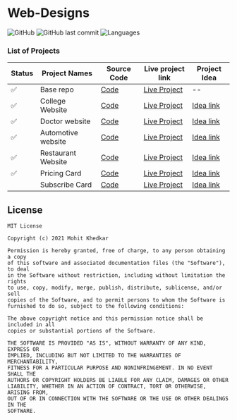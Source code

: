 # Web-Designs

![GitHub](https://img.shields.io/github/license/mohitkhedkar/Web-Designs?style=for-the-badge)
![GitHub last commit](https://img.shields.io/github/last-commit/mohitkhedkar/Web-Designs?style=for-the-badge&color=blue)
![Languages](https://img.shields.io/github/languages/count/mohitkhedkar/Web-Designs?style=for-the-badge&color=red)

### List of Projects

| Status             | Project Names      | Source Code                       | Live project link                                          | Project Idea                                                                                                                  |
| ------------------ | ------------------ | --------------------------------- | ---------------------------------------------------------- | ----------------------------------------------------------------------------------------------------------------------------- |
| :white_check_mark: | Base repo          | [Code](/Home)                     | [Live Project]()                                           | --                                                                                                                            |
| :white_check_mark: | College Website    | [Code](/eduford)                  | [Live Project](https://lucid-dijkstra-6671d2.netlify.app/) | [Idea link]()                                                                                                                 |
| :white_check_mark: | Doctor website     | [Code](/projects/doctor-website/) | [Live Project](https://doctor-website-mk.netlify.app/)     | [Idea link](https://xd.adobe.com/view/6e233f40-3e6d-4d41-853f-cbfa3125a0d7-3b70/specs/)                                       |
| :white_check_mark: | Automotive website | [Code](/projects/Automotive)      | [Live Project](https://automotive-mk.netlify.app/)         | [Idea link](https://www.figma.com/file/QmyHjqAZ49tuncZq1kDhK7/10-Website-Designs-in-1-hour---Design-Challenge?node-id=1%3A16) |
| :white_check_mark: | Restaurant Website | [Code](/projects/Restaurant)      | [Live Project](https://restaurant-mkk.netlify.app/)        | [Idea link](https://www.figma.com/file/QmyHjqAZ49tuncZq1kDhK7/10-Website-Designs-in-1-hour---Design-Challenge?node-id=0%3A1)  |
| :white_check_mark: | Pricing Card       | [Code](/projects/pricing-card)    | [Live Project](https://pricing-card-mk.netlify.app/)       | [Idea link](https://www.uidesigndaily.com/posts/figma-pricing-card-subscribe-day-1566)                                        |
|                    | Subscribe Card     | [Code](/projects/subscribe-card/) | [Live Project]()                                           | [Idea link](https://www.uidesigndaily.com/posts/figma-subscribe-dark-mode-day-1560)                                           |

## License

```
MIT License

Copyright (c) 2021 Mohit Khedkar

Permission is hereby granted, free of charge, to any person obtaining a copy
of this software and associated documentation files (the "Software"), to deal
in the Software without restriction, including without limitation the rights
to use, copy, modify, merge, publish, distribute, sublicense, and/or sell
copies of the Software, and to permit persons to whom the Software is
furnished to do so, subject to the following conditions:

The above copyright notice and this permission notice shall be included in all
copies or substantial portions of the Software.

THE SOFTWARE IS PROVIDED "AS IS", WITHOUT WARRANTY OF ANY KIND, EXPRESS OR
IMPLIED, INCLUDING BUT NOT LIMITED TO THE WARRANTIES OF MERCHANTABILITY,
FITNESS FOR A PARTICULAR PURPOSE AND NONINFRINGEMENT. IN NO EVENT SHALL THE
AUTHORS OR COPYRIGHT HOLDERS BE LIABLE FOR ANY CLAIM, DAMAGES OR OTHER
LIABILITY, WHETHER IN AN ACTION OF CONTRACT, TORT OR OTHERWISE, ARISING FROM,
OUT OF OR IN CONNECTION WITH THE SOFTWARE OR THE USE OR OTHER DEALINGS IN THE
SOFTWARE.

```
